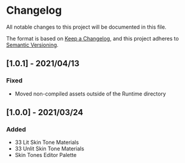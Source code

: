 # Changelog

All notable changes to this project will be documented in this file.

The format is based on [Keep a Changelog](https://keepachangelog.com/en/1.0.0/),
and this project adheres to [Semantic Versioning](https://semver.org/spec/v2.0.0.html).

## [1.0.1] - 2021/04/13

### Fixed

- Moved non-compiled assets outside of the Runtime directory

## [1.0.0] - 2021/03/24

### Added

- 33 Lit Skin Tone Materials
- 33 Unlit Skin Tone Materials
- Skin Tones Editor Palette

